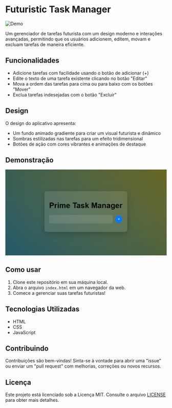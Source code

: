 # Futuristic Task Manager

![Demo](demo.gif)

Um gerenciador de tarefas futurista com um design moderno e interações avançadas, permitindo que os usuários adicionem, editem, movam e excluam tarefas de maneira eficiente.

## Funcionalidades

- Adicione tarefas com facilidade usando o botão de adicionar (+)
- Edite o texto de uma tarefa existente clicando no botão "Editar"
- Mova a ordem das tarefas para cima ou para baixo com os botões "Mover"
- Exclua tarefas indesejadas com o botão "Excluir"

## Design

O design do aplicativo apresenta:

- Um fundo animado gradiente para criar um visual futurista e dinâmico
- Sombras estilizadas nas tarefas para um efeito tridimensional
- Botões de ação com cores vibrantes e animações de destaque

## Demonstração

![Alt text](image.png)

## Como usar

1. Clone este repositório em sua máquina local.
2. Abra o arquivo `index.html` em um navegador da web.
3. Comece a gerenciar suas tarefas futuristas!

## Tecnologias Utilizadas

- HTML
- CSS
- JavaScript

## Contribuindo

Contribuições são bem-vindas! Sinta-se à vontade para abrir uma "issue" ou enviar um "pull request" com melhorias, correções ou novos recursos.

## Licença

Este projeto está licenciado sob a Licença MIT. Consulte o arquivo [LICENSE](LICENSE) para obter mais detalhes.

